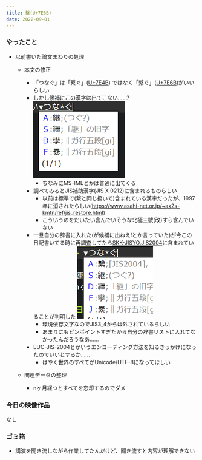 ```yaml
---
title: 繫(U+7E6B)
date: 2022-09-01
---
```


### やったこと
+ 以前書いた論文まわりの処理
  + 本文の修正
    + 「つなぐ」は「繋ぐ」([U+7E4B](https://www.fileformat.info/info/unicode/char/7e4b/index.htm)) ではなく「繫ぐ」([U+7E6B](https://www.fileformat.info/info/unicode/char/7e6b/index.htm))がいいらしい
    + しかし候補にこの漢字は出てこない……?
      ![](/public/images/2022/09/01/tsunagu_before.png)
      + ちなみにMS-IMEとかは普通に出てくる
    + 調べてみるとJIS補助漢字(JIS X 0212)に含まれるものらしい
      + 以前は標準で(繋と同じ扱いで)含まれている漢字だったが、1997年に消されたらしい(<https://www.asahi-net.or.jp/~ax2s-kmtn/ref/jis_restore.html>)
      + こういうのをだいたい含んでいそうな北極三號(改)すら含んでいない
    + 一旦自分の辞書に入れた(が候補に出ねえ!とか言っていた)が今この日記書いてる時に再調査してたら[SKK-JISYO.JIS2004](https://github.com/skk-dev/dict/blob/master/SKK-JISYO.JIS2004)に含まれていることが判明した
      ![](/public/images/2022/09/01/tsunagu_after.png)
      + 環境依存文字なのでJIS3_4からは外されているらしい
      + あまりにもピンポイントすぎたから自分の辞書リストに入れてなかったんだろうなあ……
    + EUC-JIS-2004とかいうエンコーディング方法を知るきっかけになったのでいいとするか……
      + はやく世界のすべてがUnicode/UTF-8になってほしい
    
  + 関連データの整理
    + nヶ月経つとすべてを忘却するのでダメ

### 今日の映像作品
なし

### ゴミ箱
+ 講演を聞き流しながら作業してたんだけど、聞き流すと内容が理解できない
